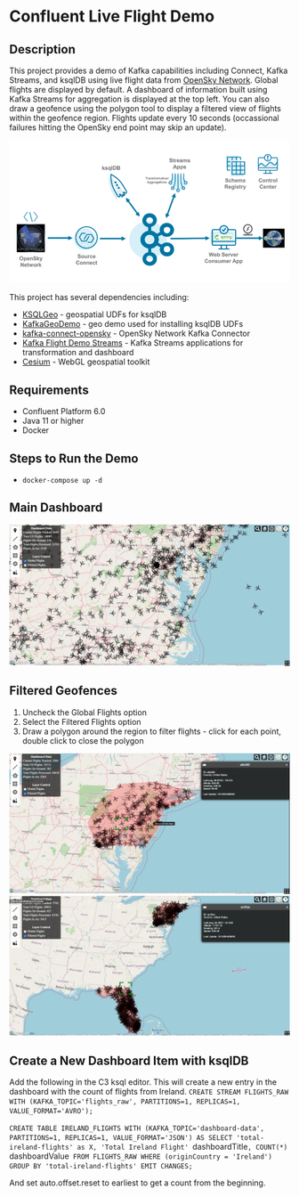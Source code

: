 # Confluent Live Flight Demo


## Description

This project provides a demo of Kafka capabilities including Connect, Kafka Streams, and ksqlDB using live flight data from [OpenSky Network](https://opensky-network.org/). Global flights are displayed by default. A dashboard of information built using Kafka Streams for aggregation is displayed at the top left. You can also draw a geofence using the polygon tool to display a filtered view of flights within the geofence region. Flights update every 10 seconds (occassional failures hitting the OpenSky end point may skip an update).

![alt text](https://github.com/michaelpeacock/flight-demo-web-app/raw/main/src/main/resources/static/images/FlightDemo.png "Flight Demo")

This project has several dependencies including:

  * [KSQLGeo](https://github.com/wlaforest/KSQLGeo) - geospatial UDFs for ksqlDB
  * [KafkaGeoDemo](https://github.com/wlaforest/KafkaGeoDemo) - geo demo used for installing ksqlDB UDFs
  * [kafka-connect-opensky](https://github.com/nbuesing/kafka-connect-opensky) - OpenSky Network Kafka Connector
  * [Kafka Flight Demo Streams](https://github.com/michaelpeacock/kafka-flight-demo-streams) - Kafka Streams applications for transformation and dashboard
  * [Cesium](https://github.com/CesiumGS/cesium) - WebGL geospatial toolkit


## Requirements
  * Confluent Platform 6.0
  * Java 11 or higher
  * Docker

## Steps to Run the Demo
  * `docker-compose up -d` 

## Main Dashboard
![alt text](https://github.com/michaelpeacock/flight-demo-web-app/raw/main/src/main/resources/static/images/global-flights.png "Global Flights")

## Filtered Geofences
  1. Uncheck the Global Flights option
  2. Select the Filtered Flights option
  3. Draw a polygon around the region to filter flights - click for each point, double click to close the polygon

![alt text](https://github.com/michaelpeacock/flight-demo-web-app/raw/main/src/main/resources/static/images/filtered-flghts1.png "Filtered Philly Flights")
![alt text](https://github.com/michaelpeacock/flight-demo-web-app/raw/main/src/main/resources/static/images/filtered-flights2.png "Filtered Florida Flights")

## Create a New Dashboard Item with ksqlDB
Add the following in the C3 ksql editor. This will create a new entry in the dashboard with the count of flights from Ireland.
`CREATE STREAM FLIGHTS_RAW WITH (KAFKA_TOPIC='flights_raw', PARTITIONS=1, REPLICAS=1, VALUE_FORMAT='AVRO');`

`CREATE TABLE IRELAND_FLIGHTS WITH (KAFKA_TOPIC='dashboard-data', PARTITIONS=1, REPLICAS=1, VALUE_FORMAT='JSON') AS SELECT
  'total-ireland-flights' as X,
  'Total Ireland Flight' `dashboardTitle`,
  COUNT(*) `dashboardValue`
FROM FLIGHTS_RAW
WHERE (originCountry = 'Ireland')
GROUP BY 'total-ireland-flights'
EMIT CHANGES;`

And set auto.offset.reset to earliest to get a count from the beginning.

